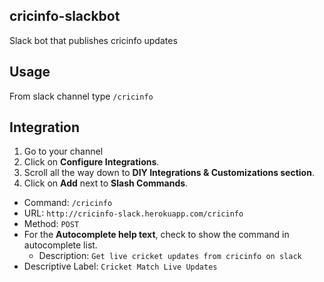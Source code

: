 ## cricinfo-slackbot

Slack bot that publishes cricinfo updates

## Usage

From slack channel type `/cricinfo`

## Integration

1. Go to your channel
2. Click on **Configure Integrations**.
3. Scroll all the way down to **DIY Integrations & Customizations section**.
4. Click on **Add** next to **Slash Commands**.
  - Command: `/cricinfo`
  - URL: `http://cricinfo-slack.herokuapp.com/cricinfo`
  - Method: `POST`
  - For the **Autocomplete help text**, check to show the command in autocomplete list.
    - Description: `Get live cricket updates from cricinfo on slack`
  - Descriptive Label: `Cricket Match Live Updates`
